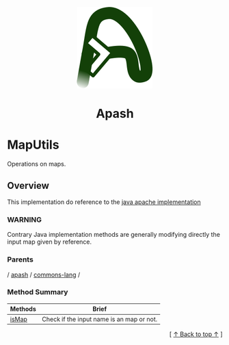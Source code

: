 
<div align='center' id='apash-top'>
  <a href='https://github.com/hastec-fr/apash'>
    <img alt='apash-logo' src='../../../../../../assets/apash-logo.svg'/>
  </a>

  # Apash
</div>

# MapUtils

Operations on maps.

## Overview

This implementation do reference to the [java apache implementation](https://commons.apache.org/proper/commons-collections/apidocs/org/apache/commons/collections4/MapUtils.html)
### WARNING
Contrary Java implementation methods are generally modifying directly the input map given by reference.

### Parents
<!-- apash.parentBegin -->
[](../../../.md) / [apash](../../apash.md) / [commons-lang](../commons-lang.md) / 
<!-- apash.parentEnd -->


### Method Summary
<!-- apash.summaryTableBegin -->
| Methods                  | Brief                                 |
|--------------------------|---------------------------------------|
|[isMap](MapUtils/isMap.md)|Check if the input name is an map or not.|
<!-- apash.summaryTableEnd -->



  <div align='right'>[ <a href='#apash-top'>↑ Back to top ↑</a> ]</div>

